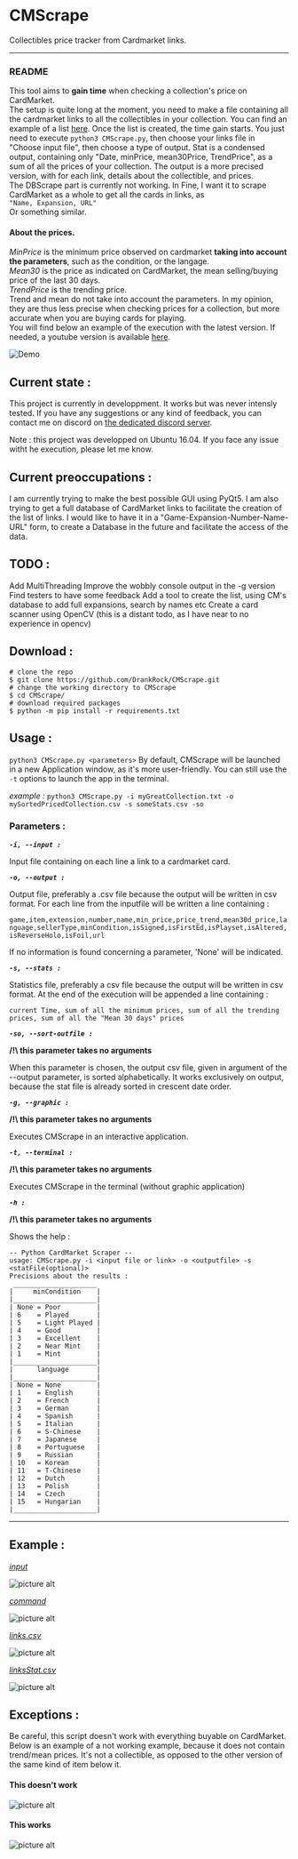 # CMScrape
Collectibles price tracker from Cardmarket links.

---
### README
This tool aims to **gain time** when checking a collection's price on CardMarket.  
The setup is quite long at the moment, you need to make a file containing all the cardmarket links to all the collectibles in your collection. You can find an example of a list [here](https://github.com/DrankRock/CMScrape/blob/main/CMScrape/myCards.txt). Once the list is created, the time gain starts. You just need to execute `python3 CMScrape.py`, then choose your links file in "Choose input file", then choose a type of output. Stat is a condensed output, containing only "Date, minPrice, mean30Price, TrendPrice", as a sum of all the prices of your collection. The output is a more precised version, with for each link, details about the collectible, and prices.  
The DBScrape part is currently not working. In Fine, I want it to scrape CardMarket as a whole to get all the cards in links, as  
`"Name, Expansion, URL"`  
Or something similar.  

#### About the prices.  
*MinPrice* is the minimum price observed on cardmarket **taking into account the parameters**, such as the condition, or the langage.  
*Mean30* is the price as indicated on CardMarket, the mean selling/buying price of the last 30 days.  
*TrendPrice* is the trending price.  
Trend and mean do not take into account the parameters. In my opinion, they are thus less precise when checking prices for a collection, but more accurate when you are buying cards for playing.   
You will find below an example of the execution with the latest version. If needed, a youtube version is available [here](https://www.youtube.com/watch?v=3Wjy0_205oI).

![Demo](.github/images/CMScrape_Demo.gif)

## Current state :
This project is currently in developpment. It works but was never intensly tested.
If you have any suggestions or any kind of feedback, you can contact me on discord on [the dedicated discord server](https://discord.gg/UR3R5C5Ehn).

Note : this project was developped on Ubuntu 16.04. If you face any issue witht he execution, please let me know.

## Current preoccupations :
I am currently trying to make the best possible GUI using PyQt5. I am also trying to get a full database of CardMarket links to facilitate the creation of the list of links. I would like to have it in a "Game-Expansion-Number-Name-URL" form, to create a Database in the future and facilitate the access of the data. 

## TODO :
Add MultiThreading
Improve the wobbly console output in the -g version
Find testers to have some feedback
Add a tool to create the list, using CM's database to add full expansions, search by names etc
Create a card scanner using OpenCV (this is a distant todo, as I have near to no experience in opencv)

## Download :
```shell
# clone the repo
$ git clone https://github.com/DrankRock/CMScrape.git
# change the working directory to CMScrape
$ cd CMScrape/
# download required packages
$ python -m pip install -r requirements.txt
```

## Usage :
`python3 CMScrape.py <parameters>`
By default, CMScrape will be launched in a new Application window, as it's more user-friendly. You can still use the `-t` options to launch the app in the terminal.

*example :*
`python3 CMScrape.py -i myGreatCollection.txt -o mySortedPricedCollection.csv -s someStats.csv -so`

### Parameters :
***`-i, --input :`***

Input file containing on each line a link to a cardmarket card. 

***`-o, --output :`***

Output file, preferably a .csv file because the output will be written in csv format. For each line from the inputfile will be written a line containing :

`game,item,extension,number,name,min_price,price_trend,mean30d_price,language,sellerType,minCondition,isSigned,isFirstEd,isPlayset,isAltered,isReverseHolo,isFoil,url`

If no information is found concerning a parameter, 'None' will be indicated.


***`-s, --stats :`***

Statistics file, preferably a csv file because the output will be written in csv format. At the end of the execution will be appended a line containing :

`current Time, sum of all the minimum prices, sum of all the trending prices, sum of all the "Mean 30 days" prices`

***`-so, --sort-outfile :`***

**/!\ this parameter takes no arguments**

When this parameter is chosen, the output csv file, given in argument of the --output parameter, is sorted alphabetically. It works exclusively on output, because the stat file is already sorted in crescent date order.

***`-g, --graphic :`***

**/!\ this parameter takes no arguments**

Executes CMScrape in an interactive application.


***`-t, --terminal :`***

**/!\ this parameter takes no arguments**

Executes CMScrape in the terminal (without graphic application)


***`-h :`***

**/!\ this parameter takes no arguments**

Shows the help :
```
-- Python CardMarket Scraper --
usage: CMScrape.py -i <input file or link> -o <outputfile> -s <statFile(optional)>
Precisions about the results :
 _____________________
|     minCondition    |
|_____________________|
| None = Poor         |
| 6    = Played       |
| 5    = Light Played |
| 4    = Good         |
| 3    = Excellent    |
| 2    = Near Mint    |
| 1    = Mint         |
|_____________________|
|      language       |
|_____________________|
| None = None         |
| 1    = English      |
| 2    = French       |
| 3    = German       |
| 4    = Spanish      |
| 5    = Italian      |
| 6    = S-Chinese    |
| 7    = Japanese     |
| 8    = Portuguese   |
| 9    = Russian      |
| 10   = Korean       |
| 11   = T-Chinese    |
| 12   = Dutch        |
| 13   = Polish       |
| 14   = Czech        |
| 15   = Hungarian    |
|_____________________|
```

---
## Example :
<ins>*input*</ins>

![picture alt](https://github.com/DrankRock/PokeScraper/blob/main/gitRessources/Screenshot%20from%202021-11-20%2019-00-58.png "links.txt")

<ins>*command*</ins>

![picture alt](https://github.com/DrankRock/PokeScraper/blob/main/gitRessources/Screenshot%20from%202021-11-20%2019-03-22.png "command")

<ins>*links.csv*</ins>

![picture alt](https://github.com/DrankRock/PokeScraper/blob/main/gitRessources/Screenshot%20from%202021-11-20%2019-05-10.png "links.csv")

<ins>*linksStat.csv*</ins>

![picture alt](https://github.com/DrankRock/PokeScraper/blob/main/gitRessources/Screenshot%20from%202021-11-20%2019-05-50.png "linksStat.csv")

## Exceptions :
Be careful, this script doesn't work with everything buyable on CardMarket.
Below is an example of a not working example, because it does not contain trend/mean prices. It's not a collectible, as opposed to the other version of the same kind of item below it.

#### This doesn't work
![picture alt](https://github.com/DrankRock/CMScrape/blob/main/gitRessources/doesntWork.png "doesntWorkExample")

#### This works
![picture alt](https://github.com/DrankRock/CMScrape/blob/main/gitRessources/works.png "workingExample")
